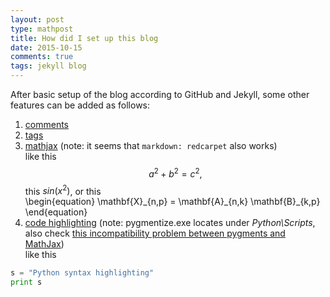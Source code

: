 ```yaml
---
layout: post
type: mathpost
title: How did I set up this blog
date: 2015-10-15
comments: true
tags: jekyll blog
---
```


After basic setup of the blog according to GitHub and Jekyll, some other features can be added as follows:

1. [comments](http://www.perfectlyrandom.org/2014/06/29/adding-disqus-to-your-jekyll-powered-github-pages/)
2. [tags](http://christianspecht.de/2014/10/25/separate-pages-per-tag-category-with-jekyll-without-plugins/)
3. [mathjax](http://haixing-hu.github.io/programming/2013/09/20/how-to-use-mathjax-in-jekyll-generated-github-pages/) (note: it seems that `markdown: redcarpet` also works)  
like this  
$$
a^2 + b^2 = c^2,
$$
this $sin(x^2)$, or this  
\begin{equation}
\mathbf{X}\_{n,p} = \mathbf{A}\_{n,k} \mathbf{B}\_{k,p}
\end{equation}
4. [code highlighting](http://tuxette.nathalievilla.org/?p=1574) (note: pygmentize.exe locates under *Python\Scripts*, also check [this incompatibility problem between pygments and MathJax](https://github.com/mathjax/mathjax-docs/wiki/MathJax-CSS-classes-etc#mathjax-vs-pygments))     
like this
   
```python
s = "Python syntax highlighting"
print s
```
